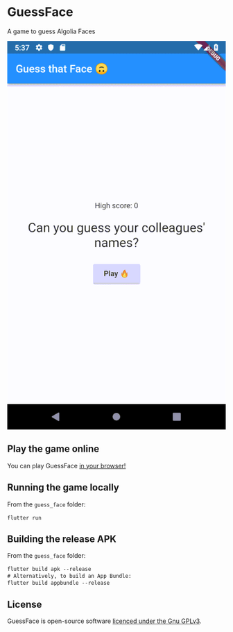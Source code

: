 # GuessFace
A game to guess Algolia Faces

[![Demo GIF](./demo.gif)][appetize]

## Play the game online

You can play GuessFace [in your browser!][appetize]


## Running the game locally

From the `guess_face` folder:
```
flutter run
```

## Building the release APK
From the `guess_face` folder:
```
flutter build apk --release
# Alternatively, to build an App Bundle:
flutter build appbundle --release
```

## License

GuessFace is open-source software [licenced under the Gnu GPLv3](./LICENSE).

[appetize]: https://appetize.io/embed/8apzhj0q3m5u3w8bvwc5pqw4a4?device=hammerhead&scale=75&osVersion=6.0.1&deviceColor=white
